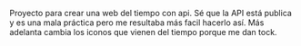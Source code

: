 Proyecto para crear una web del tiempo con api.
Sé que la API está publica y es una mala práctica pero me resultaba más facil hacerlo así.
Más adelanta cambia los iconos que vienen del tiempo porque me dan tock.